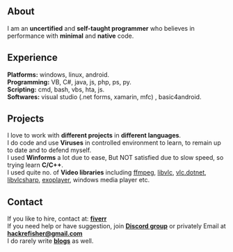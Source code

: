 ## About 
I am an **uncertified** and **self-taught programmer** who believes in performance with **minimal** and **native** code. 
## Experience
**Platforms:** windows, linux, android.<br>
**Programming:** VB, C#, java, js, php, ps, py.<br>
**Scripting:** cmd, bash, vbs, hta, js.<br>
**Softwares:** visual studio (.net forms, xamarin, mfc) , basic4android.<br>
## Projects
I love to work with **different projects** in **different languages**. <br>
I do code and use **Viruses** in controlled environment to learn, to remain up to date and to defend myself.<br>
I used **Winforms** a lot due to ease, But NOT satisfied due to slow speed, so trying learn **C/C++**.<br>
I used quite no. of **Video libraries** including <a href=github.com/rockcarry/fanplayer>ffmpeg</a>, <a href=videolan.org/vlc/libvlc.html>libvlc</a>, <a href=github.com/ZeBobo5/Vlc.DotNet>vlc.dotnet</a>, <a href=github.com/videolan/libvlcsharp>libvlcsharp</a>, <a href=exoplayer.dev>exoplayer</a>, windows media player etc.
## Contact 
If you like to hire, contact at: <a href="https://www.fiverr.com/grayprogrammerz"><b>fiverr</b></a><br>
If you need help or have suggestion, join <a href="https://discord.gg/JeBrJNvzuK"><b>Discord group</b></a> or privately Email at <a href="mailto:hackrefisher@gmail.com"><b>hackrefisher@gmail.com</b></a></b><br>
I do rarely write <a href="https://tiplava.blogspot.com/"><b>blogs</b></a> as well.<br>
